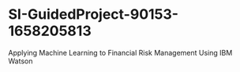 # SI-GuidedProject-90153-1658205813
Applying Machine Learning to Financial Risk Management Using IBM Watson
